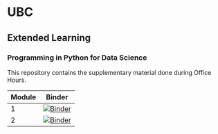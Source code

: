 # UBC
## Extended Learning
### Programming in Python for Data Science

This repository contains the supplementary material done during Office Hours.

| Module | Binder |
| ------ | ------ |
| 1      | [![Binder](https://mybinder.org/badge_logo.svg)](https://mybinder.org/v2/gh/sedv8808/UBC_EL_PPDS/main?labpath=Module1class.ipynb) |
| 2      | [![Binder](https://mybinder.org/badge_logo.svg)](https://mybinder.org/v2/gh/sedv8808/UBC_EL_PPDS/main?labpath=Module2class.ipynb) |

```python

```
